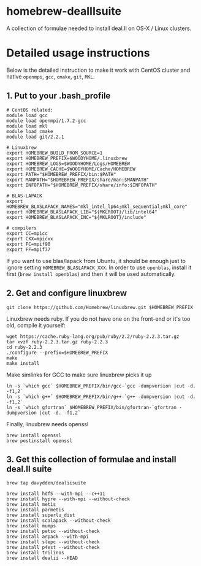 # homebrew-dealIIsuite
A collection of formulae needed to install deal.II on OS-X / Linux clusters.

# Detailed usage instructions

Below is the detailed instruction to make it work with CentOS cluster and native `openmpi`, `gcc`, `cmake`, `git`, `MKL`. 

## 1. Put to your .bash_profile
```
# CentOS related:
module load gcc
module load openmpi/1.7.2-gcc
module load mkl
module load cmake
module load git/2.2.1

# Linuxbrew
export HOMEBREW_BUILD_FROM_SOURCE=1
export HOMEBREW_PREFIX=$WOODYHOME/.linuxbrew
export HOMEBREW_LOGS=$WOODYHOME/Logs/HOMEBREW
export HOMEBREW_CACHE=$WOODYHOME/Cache/HOMEBREW
export PATH="$HOMEBREW_PREFIX/bin:$PATH"
export MANPATH="$HOMEBREW_PREFIX/share/man:$MANPATH"
export INFOPATH="$HOMEBREW_PREFIX/share/info:$INFOPATH"

# BLAS-LAPACK
export HOMEBREW_BLASLAPACK_NAMES="mkl_intel_lp64;mkl_sequential;mkl_core"
export HOMEBREW_BLASLAPACK_LIB="${MKLROOT}/lib/intel64"
export HOMEBREW_BLASLAPACK_INC="${MKLROOT}/include"

# compilers
export CC=mpicc
export CXX=mpicxx
export FC=mpif90
export FF=mpif77
```
If you want to use blas/lapack from Ubuntu, it should be enough just to ignore setting `HOMEBREW_BLASLAPACK_XXX`. 
In order to use `openblas`, install it first (`brew install openblas`) and then it will be used automatically.


## 2. Get and configure linuxbrew
```
git clone https://github.com/Homebrew/linuxbrew.git $HOMEBREW_PREFIX
```

Linuxbrew needs ruby. If you do not have one on the front-end or it's too old, compile it yourself:
```
wget https://cache.ruby-lang.org/pub/ruby/2.2/ruby-2.2.3.tar.gz
tar xvzf ruby-2.2.3.tar.gz ruby-2.2.3
cd ruby-2.2.3
./configure --prefix=$HOMEBREW_PREFIX
make
make install
```

Make simlinks for GCC to make sure linuxbrew picks it up
```
ln -s `which gcc` $HOMEBREW_PREFIX/bin/gcc-`gcc -dumpversion |cut -d. -f1,2`
ln -s `which g++` $HOMEBREW_PREFIX/bin/g++-`g++ -dumpversion |cut -d. -f1,2`
ln -s `which gfortran` $HOMEBREW_PREFIX/bin/gfortran-`gfortran -dumpversion |cut -d. -f1,2`
```

Finally, linuxbrew needs openssl
```
brew install openssl
brew postinstall openssl
```

## 3. Get this collection of formulae and install deal.II suite
```
brew tap davydden/dealiisuite

brew install hdf5 --with-mpi --c++11
brew install hypre --with-mpi --without-check
brew install metis
brew install parmetis
brew install superlu_dist
brew install scalapack --without-check
brew install mumps
brew install petsc --without-check
brew install arpack --with-mpi
brew install slepc --without-check
brew install p4est --without-check
brew install trilinos
brew install dealii --HEAD
```